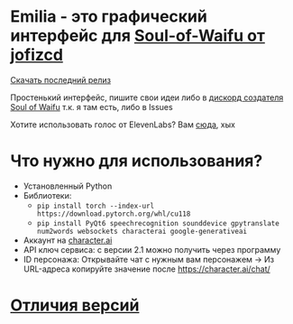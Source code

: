 # Emilia - это графический интерфейс для [Soul-of-Waifu от jofizcd](https://github.com/jofizcd/Soul-of-Waifu)

[Скачать последний релиз](https://github.com/Kajitsy/Emilia/archive/refs/tags/2.1.0.zip)

Простенький интерфейс, пишите свои идеи либо в [дискорд создателя Soul of Waifu](https://discord.gg/6UvYzBKCZK) т.к. я там есть, либо в Issues 

Хотите использовать голос от ElevenLabs? Вам [сюда](https://github.com/jofizcd/Soul-of-Waifu), хых
# Что нужно для использования?
- Установленный Python 
- Библиотеки:
  - `pip install torch --index-url https://download.pytorch.org/whl/cu118`
  - `pip install PyQt6 speechrecognition sounddevice gpytranslate num2words websockets characterai google-generativeai`
- Аккаунт на [character.ai](https://character.ai/) 
- API ключ сервиса: с версии 2.1 можно получить через программу 
- ID персонажа: Открывайте чат с нужным вам персонажем -> Из URL-адреса копируйте значение после https://character.ai/chat/

# [Отличия версий](https://github.com/Kajitsy/Emilia/blob/emilia/ru_version_history.md)

